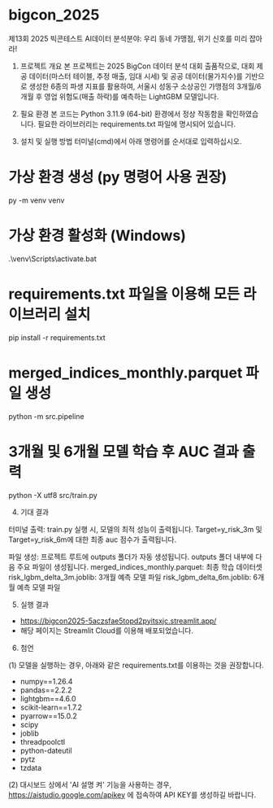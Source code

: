 # bigcon_2025

제13회 2025 빅콘테스트 AI데이터 분석분야: 
우리 동네 가맹점, 위기 신호를 미리 잡아라!


1. 프로젝트 개요
본 프로젝트는 2025 BigCon 데이터 분석 대회 출품작으로, 대회 제공 데이터(마스터 테이블, 추정 매출, 임대 시세) 및 공공 데이터(물가지수)를 기반으로 생성한 6종의 파생 지표를 활용하여, 서울시 성동구 소상공인 가맹점의 3개월/6개월 후 영업 위험도(매출 하락)를 예측하는 LightGBM 모델입니다.


2. 필요 환경
본 코드는 Python 3.11.9 (64-bit) 환경에서 정상 작동함을 확인하였습니다.
필요한 라이브러리는 requirements.txt 파일에 명시되어 있습니다.


3. 설치 및 실행 방법
터미널(cmd)에서 아래 명령어를 순서대로 입력하십시오.

# 가상 환경 생성 (py 명령어 사용 권장)
py -m venv venv

# 가상 환경 활성화 (Windows)
.\venv\Scripts\activate.bat

# requirements.txt 파일을 이용해 모든 라이브러리 설치
pip install -r requirements.txt

# merged_indices_monthly.parquet 파일 생성
python -m src.pipeline

# 3개월 및 6개월 모델 학습 후 AUC 결과 출력
python -X utf8 src/train.py


4. 기대 결과

터미널 출력: train.py 실행 시, 모델의 최적 성능이 출력됩니다.
Target=y_risk_3m 및 Target=y_risk_6m에 대한 최종 auc 점수가 출력됩니다.

파일 생성: 프로젝트 루트에 outputs 폴더가 자동 생성됩니다. outputs 폴더 내부에 다음 주요 파일이 생성됩니다.
merged_indices_monthly.parquet: 최종 학습 데이터셋
risk_lgbm_delta_3m.joblib: 3개월 예측 모델 파일
risk_lgbm_delta_6m.joblib: 6개월 예측 모델 파일


5. 실행 결과
- https://bigcon2025-5aczsfae5topd2pyitsxjc.streamlit.app/
- 해당 페이지는 Streamlit Cloud를 이용해 배포되었습니다.


6. 첨언

 (1) 모델을 실행하는 경우, 아래와 같은 requirements.txt를 이용하는 것을 권장합니다.

- numpy==1.26.4
- pandas==2.2.2
- lightgbm==4.6.0
- scikit-learn==1.7.2
- pyarrow==15.0.2
- scipy
- joblib
- threadpoolctl
- python-dateutil
- pytz
- tzdata

 (2) 대시보드 상에서 'AI 설명 켜' 기능을 사용하는 경우, https://aistudio.google.com/apikey 에 접속하여 API KEY를 생성하길 바랍니다.

